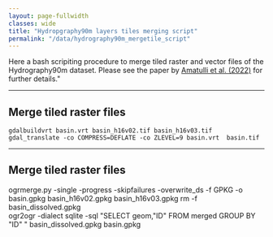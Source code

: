 ```yaml
---
layout: page-fullwidth
classes: wide
title: "Hydropgraphy90m layers tiles merging script"
permalink: "/data/hydrography90m_mergetile_script"
---
```


Here a bash scripiting procedure to merge tiled raster and vector files of the Hydrography90m dataset. Please see the paper by [Amatulli et al. (2022)](https://essd.copernicus.org/preprints/essd-2022-9) for further details."

---

##  Merge tiled raster files 

    gdalbuildvrt basin.vrt basin_h16v02.tif basin_h16v03.tif
    gdal_translate -co COMPRESS=DEFLATE -co ZLEVEL=9 basin.vrt  basin.tif

---

##  Merge tiled raster files 

   ogrmerge.py -single  -progress -skipfailures -overwrite_ds  -f GPKG  -o basin.gpkg  basin_h16v02.gpkg  basin_h16v03.gpkg
   rm -f basin_dissolved.gpkg  
   ogr2ogr  -dialect sqlite -sql "SELECT geom,"ID"  FROM merged  GROUP BY "ID" "   basin_dissolved.gpkg  basin.gpkg